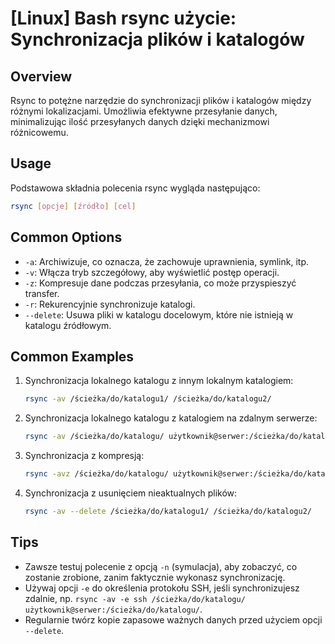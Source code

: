 # [Linux] Bash rsync użycie: Synchronizacja plików i katalogów

## Overview
Rsync to potężne narzędzie do synchronizacji plików i katalogów między różnymi lokalizacjami. Umożliwia efektywne przesyłanie danych, minimalizując ilość przesyłanych danych dzięki mechanizmowi różnicowemu.

## Usage
Podstawowa składnia polecenia rsync wygląda następująco:

```bash
rsync [opcje] [źródło] [cel]
```

## Common Options
- `-a`: Archiwizuje, co oznacza, że zachowuje uprawnienia, symlink, itp.
- `-v`: Włącza tryb szczegółowy, aby wyświetlić postęp operacji.
- `-z`: Kompresuje dane podczas przesyłania, co może przyspieszyć transfer.
- `-r`: Rekurencyjnie synchronizuje katalogi.
- `--delete`: Usuwa pliki w katalogu docelowym, które nie istnieją w katalogu źródłowym.

## Common Examples
1. Synchronizacja lokalnego katalogu z innym lokalnym katalogiem:
   ```bash
   rsync -av /ścieżka/do/katalogu1/ /ścieżka/do/katalogu2/
   ```

2. Synchronizacja lokalnego katalogu z katalogiem na zdalnym serwerze:
   ```bash
   rsync -av /ścieżka/do/katalogu/ użytkownik@serwer:/ścieżka/do/katalogu/
   ```

3. Synchronizacja z kompresją:
   ```bash
   rsync -avz /ścieżka/do/katalogu/ użytkownik@serwer:/ścieżka/do/katalogu/
   ```

4. Synchronizacja z usunięciem nieaktualnych plików:
   ```bash
   rsync -av --delete /ścieżka/do/katalogu1/ /ścieżka/do/katalogu2/
   ```

## Tips
- Zawsze testuj polecenie z opcją `-n` (symulacja), aby zobaczyć, co zostanie zrobione, zanim faktycznie wykonasz synchronizację.
- Używaj opcji `-e` do określenia protokołu SSH, jeśli synchronizujesz zdalnie, np. `rsync -av -e ssh /ścieżka/do/katalogu/ użytkownik@serwer:/ścieżka/do/katalogu/`.
- Regularnie twórz kopie zapasowe ważnych danych przed użyciem opcji `--delete`.